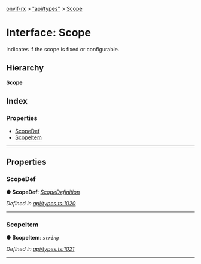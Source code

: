 [onvif-rx](../README.md) > ["api/types"](../modules/_api_types_.md) > [Scope](../interfaces/_api_types_.scope.md)

# Interface: Scope

Indicates if the scope is fixed or configurable.

## Hierarchy

**Scope**

## Index

### Properties

* [ScopeDef](_api_types_.scope.md#scopedef)
* [ScopeItem](_api_types_.scope.md#scopeitem)

---

## Properties

<a id="scopedef"></a>

###  ScopeDef

**● ScopeDef**: *[ScopeDefinition](../enums/_api_types_.scopedefinition.md)*

*Defined in [api/types.ts:1020](https://github.com/patrickmichalina/onvif-rx/blob/1596479/src/api/types.ts#L1020)*

___
<a id="scopeitem"></a>

###  ScopeItem

**● ScopeItem**: *`string`*

*Defined in [api/types.ts:1021](https://github.com/patrickmichalina/onvif-rx/blob/1596479/src/api/types.ts#L1021)*

___

